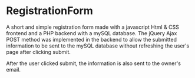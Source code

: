 # RegistrationForm

A short and simple registration form made with a javascript Html & CSS frontend and a PHP backend with a mySQL database. The jQuery Ajax POST method was implemented in the backend to allow the submitted information to be sent to the mySQL database without refreshing the user's page after clicking submit.

After the user clicked submit, the information is also sent to the owner's email. 
